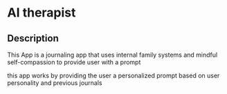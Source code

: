 # AI therapist

## Description

This App is a journaling app that uses internal family systems and mindful self-compassion to provide user with a prompt

this app works by providing the user a personalized prompt based on user personality and previous journals
